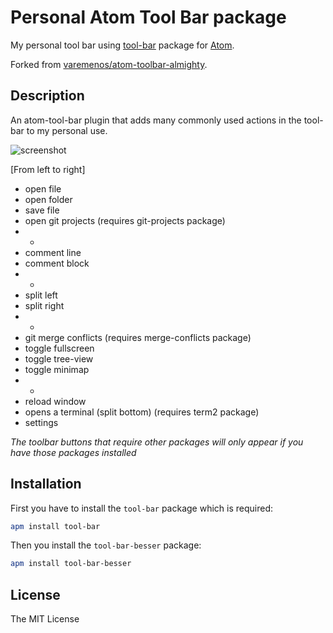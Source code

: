 # Personal Atom Tool Bar package

My personal tool bar using [tool-bar](https://atom.io/packages/tool-bar) package for [Atom](https://atom.io).

Forked from [varemenos/atom-toolbar-almighty](https://github.com/varemenos/atom-toolbar-almighty).

## Description

An atom-tool-bar plugin that adds many commonly used actions in the tool-bar to my personal use.

![screenshot](https://cdn.rawgit.com/varemenos/atom-toolbar-almighty/master/screenshot.png)

[From left to right]

* open file
* open folder
* save file
* open git projects (requires git-projects package)
* -
* comment line
* comment block
* -
* split left
* split right
* -
* git merge conflicts (requires merge-conflicts package)
* toggle fullscreen
* toggle tree-view
* toggle minimap
* -
* reload window
* opens a terminal (split bottom)  (requires term2 package)
* settings

_The toolbar buttons that require other packages will only appear if you have those packages installed_

## Installation

First you have to install the `tool-bar` package which is required:

```bash
apm install tool-bar
```

Then you install the `tool-bar-besser` package:

```bash
apm install tool-bar-besser
```

## License

The MIT License
